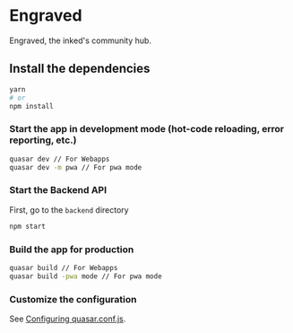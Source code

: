 # Engraved

Engraved, the inked's community hub.

## Install the dependencies
```bash
yarn
# or
npm install
```

### Start the app in development mode (hot-code reloading, error reporting, etc.)
```bash
quasar dev // For Webapps
quasar dev -m pwa // For pwa mode
```


### Start the Backend API
First, go to the `backend` directory
```bash
npm start
```


### Build the app for production
```bash
quasar build // For Webapps
quasar build -pwa mode // For pwa mode
```

### Customize the configuration
See [Configuring quasar.conf.js](https://v1.quasar.dev/quasar-cli/quasar-conf-js).
